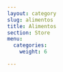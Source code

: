 ```yaml
---
layout: category
slug: alimentos
title: Alimentos
section: Store
menu:
  categories:
    weight: 6

---
```

